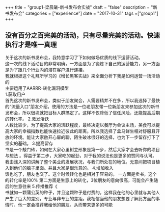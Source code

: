 +++
title = "group1-梁晨曦-新书发布会实战"
draft = "false"
description = "新书发布会"
categories = ["experience"]
date = "2017-10-31"
tags =["group1"]
+++

## 没有百分之百完美的活动，只有尽量完美的活动。快速执行才是唯一真理<br/>
关于这次的新书发布会，我特意学习了下如何做场优质的线下运营活动。<br/>
这一次的线下活动目的非常明确，一方面是为了锻炼下自己的运营能力，另一方面是为了跟几个行业内的潜在客户进行连接。<br/>
我就根据这个礼拜所学习的《增长黑客实战》来全面分析下我是如何运营一场活动的<br/>
主要运用了AARRR-转化漏洞模型<br/>
1.获取用户<br/>
首先这次的新书发布会，类似于朋友聚会，人需要精并不在多，所以我选择了最快的“流量入口”朋友介绍，使用的方法是一位老朋友带一位新朋友来参加这次的新书发布会，所以很块就把目标人群搞定了。这样不仅降低了信任风险，还能提高后期的转化率。
2.激发活跃<br/>
人数比较少，为了提高大家的活跃程度，最终决定以餐厅为会议主场，美食可以提高大家的幸福指数也能快速拉近彼此的距离。所以我选择了盒马鲜生相对舒服且开放的环境。能让大家敞开心扉的聊，陌生破冰很好的选择，也为下一步留存打下了坚实的基础。
3.提高留存<br/>
书是一个敲门砖，如何在大家心里树立形象是第一步，然后大家才会去听你的项目与想法
。得益于第二步，大家吃的起劲，对于我的说法也是更多的赞同与认可。我由浅入深的讲解了整个美业的发展状况，与我们所处在的地位。无意间把项目植入到他们的脑子里面。并且大家是很乐意的。
4.增加收入<br/>
饭也吃了，朋友也交了。这个时候转化也是相对于容易的。
一方面是卖书，这个的转化率是100%
第二方面是生意上的转化，3位朋友的意向很高，可能会产生随后的生意往来
5.传播推荐《<br/>
书就如一颗蒲公英的种子，并且这颗种子是付费的。这样我在他的心里就与其他人产生了巨大的差别，专业与非专业的差距。我相信当他的朋友想要了解此方面的事情时，他一定会推荐我给他的朋友。从而带来更多的可能

